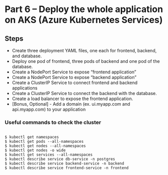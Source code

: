 #  Part 6 – Deploy the whole application on AKS (Azure Kubernetes Services)

## Steps

- Create three deployment YAML files, one each for frontend, backend, and database. 
- Deploy one pod of frontend, three pods of backend and one pod of the database. 
- Create a NodePort Service to expose “frontend application” 
- Create a NodePort Service to expose “backend application” 
- Create a ClusterIP Service to connect frontend and backend applications 
- Create a ClusterIP Service to connect the backend with the database. 
- Create a load balancer to expose the frontend application. 
- [Bonus, Optional] - Add a domain (ex. ui.myapp.com and api.myapp.com) to your application 


### Useful commands to check the cluster
```

$ kubectl get namespaces
$ kubectl get pods --all-namespaces
$ kubectl get nodes --all-namespaces
$ kubectl get nodes -o wide
$ kubectl get services --all-namespaces
$ kubectl describe service db-service -n postgres
$ kubectl describe service backend-service -n backend
$ kubectl describe service frontend-service -n frontend

```